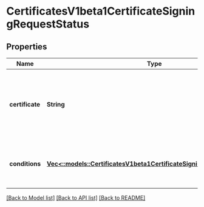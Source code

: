 # CertificatesV1beta1CertificateSigningRequestStatus

## Properties
Name | Type | Description | Notes
------------ | ------------- | ------------- | -------------
**certificate** | **String** | If request was approved, the controller will place the issued certificate here. | [optional] [default to null]
**conditions** | [**Vec<::models::CertificatesV1beta1CertificateSigningRequestCondition>**](io.k8s.kubernetes.pkg.apis.certificates.v1beta1.CertificateSigningRequestCondition.md) | Conditions applied to the request, such as approval or denial. | [optional] [default to null]

[[Back to Model list]](../README.md#documentation-for-models) [[Back to API list]](../README.md#documentation-for-api-endpoints) [[Back to README]](../README.md)


